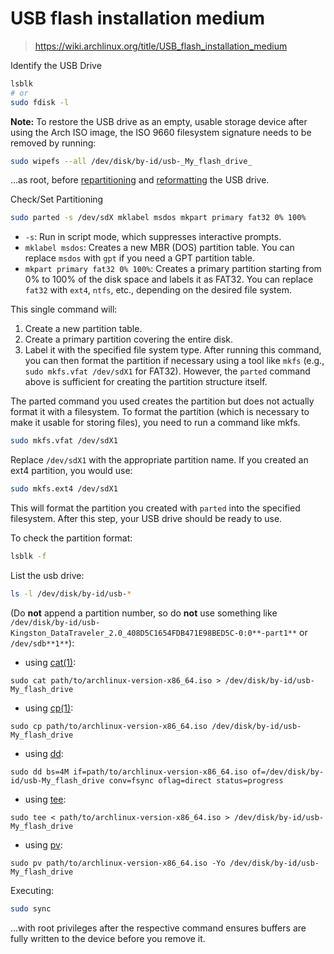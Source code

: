 # USB flash installation medium

> https://wiki.archlinux.org/title/USB_flash_installation_medium

Identify the USB Drive

```sh
lsblk
# or
sudo fdisk -l
```

**Note:** To restore the USB drive as an empty, usable storage device after using the Arch ISO image, the ISO 9660 filesystem signature needs to be removed by running:

```sh
sudo wipefs --all /dev/disk/by-id/usb-_My_flash_drive_
```

...as root, before [repartitioning](https://wiki.archlinux.org/title/Repartition "Repartition") and [reformatting](https://wiki.archlinux.org/title/Reformat "Reformat") the USB drive.

Check/Set Partitioning

```sh
sudo parted -s /dev/sdX mklabel msdos mkpart primary fat32 0% 100%
```
- `-s`: Run in script mode, which suppresses interactive prompts.
- `mklabel msdos`: Creates a new MBR (DOS) partition table. You can replace `msdos` with `gpt` if you need a GPT partition table.
- `mkpart primary fat32 0% 100%`: Creates a primary partition starting from 0% to 100% of the disk space and labels it as FAT32. You can replace `fat32` with `ext4`, `ntfs`, etc., depending on the desired file system.

This single command will:

1. Create a new partition table.
2. Create a primary partition covering the entire disk.
3. Label it with the specified file system type.
After running this command, you can then format the partition if necessary using a tool like `mkfs` (e.g., `sudo mkfs.vfat /dev/sdX1` for FAT32). However, the `parted` command above is sufficient for creating the partition structure itself.

The parted command you used creates the partition but does not actually format it with a filesystem. To format the partition (which is necessary to make it usable for storing files), you need to run a command like mkfs.

```sh
sudo mkfs.vfat /dev/sdX1
```

Replace `/dev/sdX1` with the appropriate partition name. If you created an ext4 partition, you would use:

```sh
sudo mkfs.ext4 /dev/sdX1
```

This will format the partition you created with `parted` into the specified filesystem. After this step, your USB drive should be ready to use.

To check the partition format:

```sh
lsblk -f
```

List the usb drive:

```sh
ls -l /dev/disk/by-id/usb-*
```

(Do **not** append a partition number, so do **not** use something like `/dev/disk/by-id/usb-Kingston_DataTraveler_2.0_408D5C1654FDB471E98BED5C-0:0**-part1**` or `/dev/sdb**1**`):

- using [cat(1)](https://man.archlinux.org/man/cat.1):

```
sudo cat path/to/archlinux-version-x86_64.iso > /dev/disk/by-id/usb-My_flash_drive
```

- using [cp(1)](https://man.archlinux.org/man/cp.1):

```
sudo cp path/to/archlinux-version-x86_64.iso /dev/disk/by-id/usb-My_flash_drive
```

- using [dd](https://wiki.archlinux.org/title/Dd "Dd"):

```
sudo dd bs=4M if=path/to/archlinux-version-x86_64.iso of=/dev/disk/by-id/usb-My_flash_drive conv=fsync oflag=direct status=progress
```

- using [tee](https://wiki.archlinux.org/title/Tee "Tee"):

```
sudo tee < path/to/archlinux-version-x86_64.iso > /dev/disk/by-id/usb-My_flash_drive
```

- using [pv](https://archlinux.org/packages/?name=pv):

```
sudo pv path/to/archlinux-version-x86_64.iso -Yo /dev/disk/by-id/usb-My_flash_drive
```

Executing:

```sh
sudo sync
```

...with root privileges after the respective command ensures buffers are fully written to the device before you remove it.
